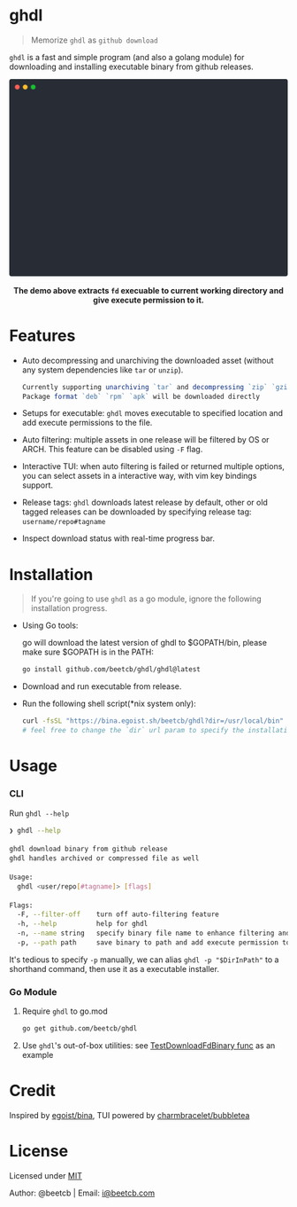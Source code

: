 # ghdl

> Memorize `ghdl` as `github download`

`ghdl` is a fast and simple program (and also a golang module) for downloading and installing executable binary from github releases.

<p align="center">
    <img alt="animated demo" src="./demo.svg" width="600px">
</p>
<p align="center">
  <strong>The demo above extracts <code>fd</code> execuable to current working directory and give execute permission to it.</strong>
</p>

# Features

- Auto decompressing and unarchiving the downloaded asset (without any system dependencies like `tar` or `unzip`).

    ```ts
    Currently supporting unarchiving `tar` and decompressing `zip` `gzip`.
    Package format `deb` `rpm` `apk` will be downloaded directly
    ```
- Setups for executable: `ghdl` moves executable to specified location and add execute permissions to the file.
- Auto filtering: multiple assets in one release will be filtered by OS or ARCH. This feature can be disabled using `-F` flag.
- Interactive TUI: when auto filtering is failed or returned multiple options, you can select assets in a interactive way, with vim key bindings support.
- Release tags: `ghdl` downloads latest release by default, other or old tagged releases can be downloaded by specifying release tag: `username/repo#tagname`
- Inspect download status with real-time progress bar.

# Installation

> If you're going to use `ghdl` as a go module, ignore the following installation progress.

- Using Go tools: 

    go will download the latest version of ghdl to $GOPATH/bin, please make sure $GOPATH is in the PATH: 

    ```sh
    go install github.com/beetcb/ghdl/ghdl@latest
    ```

- Download and run executable from release.
- Run the following shell script(*nix system only):

    ```sh
    curl -fsSL "https://bina.egoist.sh/beetcb/ghdl?dir=/usr/local/bin" | sh
    # feel free to change the `dir` url param to specify the installation directory.
    ```

# Usage

### CLI

Run `ghdl --help`

```sh
❯ ghdl --help

ghdl download binary from github release
ghdl handles archived or compressed file as well

Usage:
  ghdl <user/repo[#tagname]> [flags]

Flags:
  -F, --filter-off    turn off auto-filtering feature
  -h, --help          help for ghdl
  -n, --name string   specify binary file name to enhance filtering and extracting accuracy
  -p, --path path     save binary to path and add execute permission to it (default ".")
```

It's tedious to specify `-p` manually, we can alias `ghdl -p "$DirInPath"` to a shorthand command, then use it as a executable installer.

### Go Module

1. Require `ghdl` to go.mod

	```sh
	go get github.com/beetcb/ghdl
	```

2. Use `ghdl`'s out-of-box utilities: see [TestDownloadFdBinary func](./ghdl_test.go) as an example

# Credit

Inspired by [egoist/bina](https://github.com/egoist/bina), TUI powered by [charmbracelet/bubbletea](https://github.com/charmbracelet/bubbletea)

# License

Licensed under [MIT](./LICENSE)

Author: @beetcb | Email: i@beetcb.com

